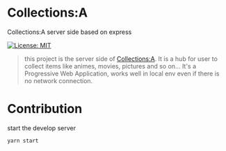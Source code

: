 # Collections:A
Collections:A server side based on express

[![License: MIT](https://img.shields.io/badge/License-MIT-yellow.svg)](https://opensource.org/licenses/MIT)

> this project is the server side of [Collections:A](https://github.com/everbrez/Collections-A). It is a hub for user to collect items like animes, movies, pictures and so on...
> It's a Progressive Web Application, works well in local env even if there is no network connection.

# Contribution

start the develop server

```bash
yarn start
```
